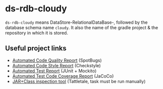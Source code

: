 # ds-rdb-cloudy
`ds-rdb-cloudy` means DataStore-RelationalDataBase-, followed by the database schema name `cloudy`. It also the name of the gradle project & the repository in which it is stored.  

## Useful project links

* [Automated Code Quality Report](build/reports/spotbugs/main/spotbugs.html) (SpotBugs)
* [Automated Code Style Report](build/reports/checkstyle/main.html) (Checkstyle)
* [Automated Test Report](build/reports/tests/test/index.html) (JUnit + Mockito)
* [Automated Test Code Coverage Report](build/reports/jacoco/test/html/index.html) (JaCoCo)
* [JAR+Class inspection tool](build/reports/tattletale/index.html) (Tattletale, task must be run manually)
